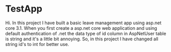 # TestApp

Hi.
In this project I have built a basic leave management app using asp.net core 3.1.
When you first create a asp.net core web application and using default authentication of .net 
the data type of id column in AspNetUser table is string and it's a little bit annoying.
So, in this project I have changed all string id's to int for better use.
